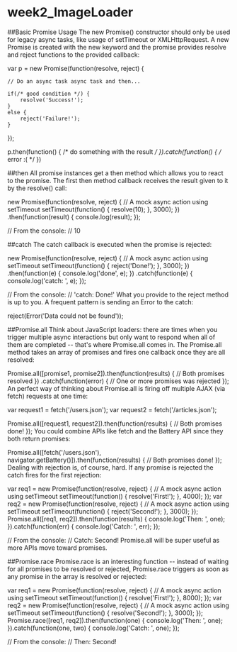 # week2_ImageLoader

##Basic Promise Usage
The new Promise() constructor should only be used for legacy async tasks, like usage of setTimeout or XMLHttpRequest. A new Promise is created with the new keyword and the promise provides resolve and reject functions to the provided callback:

var p = new Promise(function(resolve, reject) {
	
	// Do an async task async task and then...

	if(/* good condition */) {
		resolve('Success!');
	}
	else {
		reject('Failure!');
	}
});

p.then(function() { 
	/* do something with the result */
}).catch(function() {
	/* error :( */
})

##then
All promise instances get a then method which allows you to react to the promise.  The first then method callback receives the result given to it by the resolve() call:

new Promise(function(resolve, reject) {
	// A mock async action using setTimeout
	setTimeout(function() { resolve(10); }, 3000);
})
.then(function(result) {
	console.log(result);
});

// From the console:
// 10

##catch
The catch callback is executed when the promise is rejected:

new Promise(function(resolve, reject) {
	// A mock async action using setTimeout
	setTimeout(function() { reject('Done!'); }, 3000);
})
.then(function(e) { console.log('done', e); })
.catch(function(e) { console.log('catch: ', e); });

// From the console:
// 'catch: Done!'
What you provide to the reject method is up to you. A frequent pattern is sending an Error to the catch:

reject(Error('Data could not be found'));


##Promise.all
Think about JavaScript loaders:  there are times when you trigger multiple async interactions but only want to respond when all of them are completed -- that's where Promise.all comes in.  The Promise.all method takes an array of promises and fires one callback once they are all resolved:

Promise.all([promise1, promise2]).then(function(results) {
	// Both promises resolved
})
.catch(function(error) {
	// One or more promises was rejected
});
An perfect way of thinking about Promise.all is firing off multiple AJAX (via fetch) requests at one time:

var request1 = fetch('/users.json');
var request2 = fetch('/articles.json');

Promise.all([request1, request2]).then(function(results) {
	// Both promises done!
});
You could combine APIs like fetch and the Battery API since they both return promises:

Promise.all([fetch('/users.json'), navigator.getBattery()]).then(function(results) {
	// Both promises done!
});
Dealing with rejection is, of course, hard. If any promise is rejected the catch fires for the first rejection:

var req1 = new Promise(function(resolve, reject) { 
	// A mock async action using setTimeout
	setTimeout(function() { resolve('First!'); }, 4000);
});
var req2 = new Promise(function(resolve, reject) { 
	// A mock async action using setTimeout
	setTimeout(function() { reject('Second!'); }, 3000);
});
Promise.all([req1, req2]).then(function(results) {
	console.log('Then: ', one);
}).catch(function(err) {
	console.log('Catch: ', err);
});

// From the console:
// Catch: Second!
Promise.all will be super useful as more APIs move toward promises.

##Promise.race
Promise.race is an interesting function -- instead of waiting for all promises to be resolved or rejected, Promise.race triggers as soon as any promise in the array is resolved or rejected:

var req1 = new Promise(function(resolve, reject) { 
	// A mock async action using setTimeout
	setTimeout(function() { resolve('First!'); }, 8000);
});
var req2 = new Promise(function(resolve, reject) { 
	// A mock async action using setTimeout
	setTimeout(function() { resolve('Second!'); }, 3000);
});
Promise.race([req1, req2]).then(function(one) {
	console.log('Then: ', one);
}).catch(function(one, two) {
	console.log('Catch: ', one);
});

// From the console:
// Then: Second!
